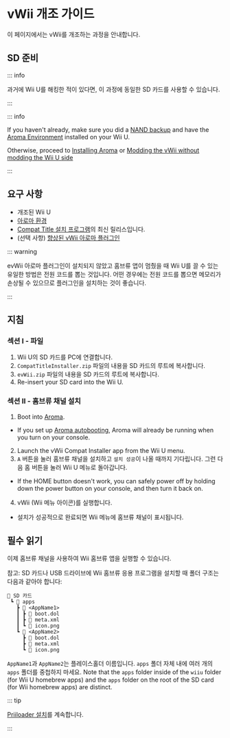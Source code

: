 # vWii 개조 가이드

이 페이지에서는 vWii를 개조하는 과정을 안내합니다.

## SD 준비

::: info

과거에 Wii U를 해킹한 적이 있다면, 이 과정에 동일한 SD 카드를 사용할 수 있습니다.

:::

::: info

If you haven't already, make sure you did a [NAND backup](https://wiiu.hacks.guide/aroma/nand-backup) and have the [Aroma Environment](https://aroma.foryour.cafe/) installed on your Wii U.

Otherwise, proceed to [Installing Aroma](https://wiiu.hacks.guide/aroma/getting-started) or [Modding the vWii without modding the Wii U side](wiiu-nand-dumper)

:::

## 요구 사항

- 개조된 Wii U
- [아로마 환경](https://aroma.foryour.cafe/)
- [Compat Title 설치 프로그램](https://hb-app.store/wiiu/CompatTitleInstaller)의 최신 릴리스입니다.
- (선택 사항) [향상된 vWii 아로마 플러그인](https://hb-app.store/wiiu/evWii)

::: warning

evWii 아로마 플러그인이 설치되지 않았고 홈브류 앱이 멈췄을 때 Wii U를 끌 수 있는 유일한 방법은 전원 코드를 뽑는 것입니다. 어떤 경우에는 전원 코드를 뽑으면 메모리가 손상될 수 있으므로 플러그인을 설치하는 것이 좋습니다.

:::

## 지침

### 섹션 I - 파일

1. Wii U의 SD 카드를 PC에 연결합니다.
2. `CompatTitleInstaller.zip` 파일의 내용을 SD 카드의 루트에 복사합니다.
3. `evWii.zip` 파일의 내용을 SD 카드의 루트에 복사합니다.
4. Re-insert your SD card into the Wii U.

### 섹션 II - 홈브류 채널 설치

1. Boot into [Aroma](https://wiiu.hacks.guide/aroma/finalizing-setup).
 - If you set up [Aroma autobooting](https://wiiu.hacks.guide/aroma/autobooting), Aroma will already be running when you turn on your console.
2. Launch the vWii Compat Installer app from the Wii U menu.
3. `A` 버튼을 눌러 홈브류 채널을 설치하고 `설치 성공`이 나올 때까지 기다립니다. 그런 다음 홈 버튼을 눌러 Wii U 메뉴로 돌아갑니다.
 - If the HOME button doesn't work, you can safely power off by holding down the power button on your console, and then turn it back on.
4. vWii (Wii 메뉴 아이콘)를 실행합니다.
 - 설치가 성공적으로 완료되면 Wii 메뉴에 홈브류 채널이 표시됩니다.

## 필수 읽기

이제 홈브류 채널을 사용하여 Wii 홈브류 앱을 실행할 수 있습니다.

참고: SD 카드나 USB 드라이브에 Wii 홈브류 응용 프로그램을 설치할 때 폴더 구조는 다음과 같아야 합니다:

```
💾 SD 카드
 ┗ 📁 apps
   ┣ 📁 <AppName1>
   ┃ ┣ 📄 boot.dol
   ┃ ┣ 📄 meta.xml
   ┃ ┗ 📄 icon.png
   ┗ 📁 <AppName2>
     ┣ 📄 boot.dol
     ┣ 📄 meta.xml
     ┗ 📄 icon.png
```

`AppName1`과 `AppName2`는 플레이스홀더 이름입니다. `apps` 폴더 자체 내에 여러 개의 `apps` 폴더를 중첩하지 마세요.
Note that the `apps` folder inside of the `wiiu` folder (for Wii U homebrew apps) and the `apps` folder on the root of the SD card (for Wii homebrew apps) are distinct.

::: tip

[Priiloader 설치](priiloader)를 계속합니다.

:::
